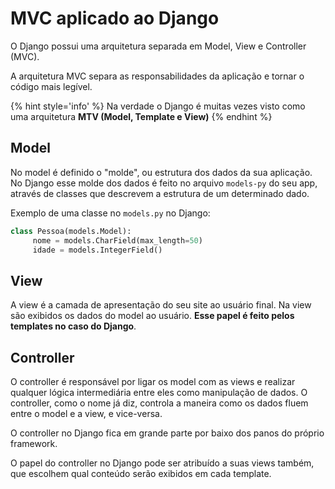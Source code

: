 # MVC aplicado ao Django

O Django possui uma arquitetura separada em Model, View e Controller (MVC). 

A arquitetura MVC separa as responsabilidades da aplicação e tornar o código mais legível.

{% hint style='info' %}
Na verdade o Django é muitas vezes visto como uma arquitetura **MTV (Model, Template e View)**
{% endhint %}

## Model

No model é definido o "molde", ou estrutura dos dados da sua aplicação. No Django esse molde dos dados é feito no arquivo `models-py` do seu app, através de classes que descrevem a estrutura de um determinado dado.

Exemplo de uma classe no `models.py` no Django:

```python
class Pessoa(models.Model):
     nome = models.CharField(max_length=50)
     idade = models.IntegerField()
```

## View

A view é a camada de apresentação do seu site ao usuário final. Na view são exibidos os dados do model ao usuário. **Esse papel é feito pelos templates no caso do Django**.


## Controller

O controller é responsável por ligar os model com as views e realizar qualquer lógica intermediária entre eles como manipulação de dados. O controller, como o nome já diz, controla a maneira como os dados fluem entre o model e a view, e vice-versa.

O controller no Django fica em grande parte por baixo dos panos do próprio framework.

O papel do controller no Django pode ser atribuído a suas views também, que escolhem qual conteúdo serão exibidos em cada template.
